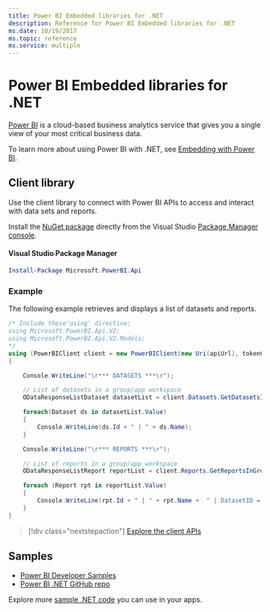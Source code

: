 ```yaml
---
title: Power BI Embedded libraries for .NET
description: Reference for Power BI Embedded libraries for .NET
ms.date: 10/19/2017
ms.topic: reference
ms.service: multiple
---
```

# Power BI Embedded libraries for .NET

[Power BI](https://powerbi.microsoft.com/) is a cloud-based business analytics service that gives you a single view of your most critical business data.

To learn more about using Power BI with .NET, see [Embedding with Power BI](https://powerbi.microsoft.com/en-us/documentation/powerbi-developer-embedding/).

## Client library

Use the client library to connect with Power BI APIs to access and interact with data sets and reports.

Install the [NuGet package](https://www.nuget.org/packages/Microsoft.PowerBI.Api) directly from the Visual Studio [Package Manager console][PackageManager].

#### Visual Studio Package Manager

```powershell
Install-Package Microsoft.PowerBI.Api
```

### Example

The following example retrieves and displays a list of datasets and reports.

```csharp
/* Include these'using' directive:
using Microsoft.PowerBI.Api.V2;
using Microsoft.PowerBI.Api.V2.Models;
*/
using (PowerBIClient client = new PowerBIClient(new Uri(apiUrl), tokenCredentials))
{

    Console.WriteLine("\r*** DATASETS ***\r");

    // List of datasets in a group/app workspace
    ODataResponseListDataset datasetList = client.Datasets.GetDatasetsInGroup(groupId);

    foreach(Dataset ds in datasetList.Value)
    {
        Console.WriteLine(ds.Id + " | " + ds.Name);
    }

    Console.WriteLine("\r*** REPORTS ***\r");

    // List of reports in a group/app workspace
    ODataResponseListReport reportList = client.Reports.GetReportsInGroup(groupId);

    foreach (Report rpt in reportList.Value)
    {
        Console.WriteLine(rpt.Id + " | " + rpt.Name +  " | DatasetID = " + rpt.DatasetId);
    }
}
```

> [!div class="nextstepaction"]
> [Explore the client APIs](https://powerbi.microsoft.com/documentation/powerbi-developer-rest-api-reference/)

## Samples

* [Power BI Developer Samples](https://github.com/Microsoft/PowerBI-Developer-Samples)
* [Power BI .NET GitHub repo](https://github.com/Microsoft/PowerBI-CSharp)

Explore more [sample .NET code](https://azure.microsoft.com/resources/samples/?platform=dotnet) you can use in your apps.

[PackageManager]: https://docs.microsoft.com/nuget/tools/package-manager-console

